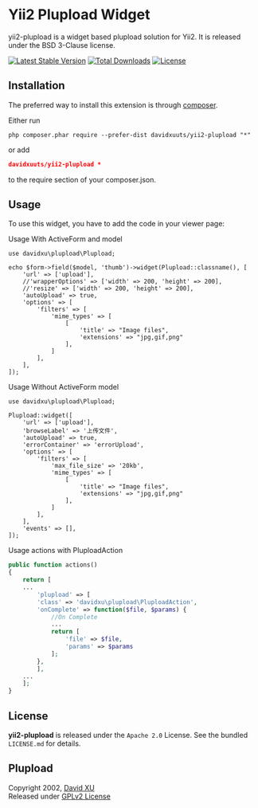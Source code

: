# Yii2 Plupload Widget

yii2-plupload is a widget based plupload solution for Yii2. It is released under the BSD 3-Clause license.

[![Latest Stable Version](https://poser.pugx.org/davidxu/yii2-plupload/v/stable.png)](https://packagist.org/packages/davidxu/yii2-plupload)
[![Total Downloads](https://poser.pugx.org/davidxu/yii2-plupload/downloads.png)](https://packagist.org/packages/davidxu/yii2-plupload)
[![License](https://poser.pugx.org/davidxu/yii2-plupload/license.png)](https://packagist.org/packages/davidxu/yii2-plupload)


## Installation

The preferred way to install this extension is through [composer](http://getcomposer.org/download/).

Either run

```
php composer.phar require --prefer-dist davidxuuts/yii2-plupload "*"
```

or add

```json
davidxuuts/yii2-plupload *
```

to the require section of your composer.json.

## Usage

To use this widget, you have to add the code in your viewer page:

Usage With ActiveForm and model

```
use davidxu\plupload\Plupload;

echo $form->field($model, 'thumb')->widget(Plupload::classname(), [
    'url' => ['upload'],
    //'wrapperOptions' => ['width' => 200, 'height' => 200],
    //'resize' => ['width' => 200, 'height' => 200],
    'autoUpload' => true,
    'options' => [
        'filters' => [
            'mime_types' => [
                [
                    'title' => "Image files",
                    'extensions' => "jpg,gif,png"
                ],
            ]
        ],
    ],
]);
```

Usage Without ActiveForm model

```
use davidxu\plupload\Plupload;

Plupload::widget([
    'url' => ['upload'],
    'browseLabel' => '上传文件',
    'autoUpload' => true,
    'errorContainer' => 'errorUpload',
    'options' => [
        'filters' => [
            'max_file_size' => '20kb',
            'mime_types' => [
                [
                    'title' => "Image files",
                    'extensions' => "jpg,gif,png"
                ],
            ]
        ],
    ],
    'events' => [],
]);
```

Usage actions with PluploadAction

```php
public function actions()
{
    return [
	...
        'plupload' => [
	    'class' => 'davidxu\plupload\PluploadAction',
	    'onComplete' => function($file, $params) {
	        //On Complete
		    ...
	        return [
	            'file' => $file,
	            'params' => $params
	        ];
	    },
	    ],
	...
    ];
}
```


## License

**yii2-plupload** is released under the `Apache 2.0` License. See the bundled `LICENSE.md` for details.


## Plupload

Copyright 2002, [David XU](https://davidxuuts.github.com/)  
Released under [GPLv2 License](https://github.com/moxiecode/plupload/blob/master/license.txt)